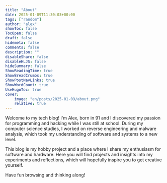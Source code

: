 ```yaml
---
title: "About"
date: 2025-01-09T11:30:03+00:00
tags: ["random"]
author: "alex"
showToc: false
TocOpen: false
draft: false
hidemeta: false
comments: false
description: ""
disableShare: false
disableHLJS: false
hideSummary: false
ShowReadingTime: true
ShowBreadCrumbs: true
ShowPostNavLinks: true
ShowWordCount: true
UseHugoToc: true
cover:
    image: "en/posts/2025-01-09/about.png"
    relative: true
---
```



Welcome to my tech blog! I'm Alex, born in 91 and I discovered my passion for programming and hacking while I was still at school. 
During my computer science studies, I worked on reverse engineering and malware analysis, 
which took my understanding of software and systems to a new level. 


This blog is my hobby project and a place where I share my enthusiasm for software and hardware. 
Here you will find projects and insights into my experiments and reflections, 
which will hopefully inspire you to get creative yourself.

Have fun browsing and thinking along!

